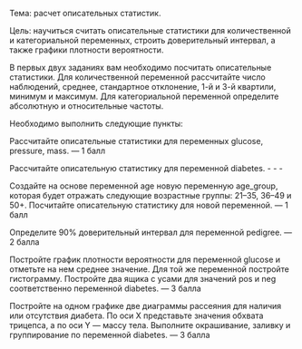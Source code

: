 Тема: расчет описательных статистик.

Цель: научиться считать описательные статистики для количественной и категориальной переменных, строить доверительный интервал, а также графики плотности вероятности.

В первых двух заданиях вам необходимо посчитать описательные статистики. Для количественной переменной рассчитайте число наблюдений, среднее, стандартное отклонение, 1-й и 3-й квартили, минимум и максимум. Для категориальной переменной определите абсолютную и относительные частоты.

Необходимо выполнить следующие пункты:

Рассчитайте описательные статистики для переменных glucose, pressure, mass. — 1 балл

Рассчитайте описательную статистику для переменной diabetes. - - - 

Создайте на основе переменной age новую переменную age_group, которая будет отражать следующие возрастные группы: 21–35, 36–49 и 50+. 
Посчитайте описательную статистику для новой переменной. — 1 балл

Определите 90% доверительный интервал для переменной pedigree. — 2 балла

Постройте график плотности вероятности для переменной glucose и отметьте на нем среднее значение. Для той же переменной постройте гистограмму. Постройте два ящика с усами для значений pos и neg соответственно переменной diabetes. — 3 балла

Постройте на одном графике две диаграммы рассеяния для наличия или отсутствия диабета. По оси X представьте значения обхвата трицепса, а по оси Y — массу тела. Выполните окрашивание, заливку и группирование по переменной diabetes. — 3 балла

